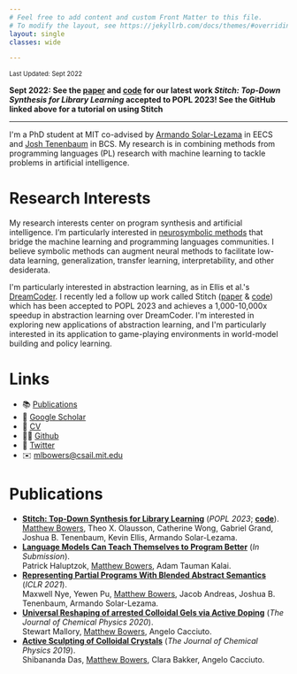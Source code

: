 ```yaml
---
# Feel free to add content and custom Front Matter to this file.
# To modify the layout, see https://jekyllrb.com/docs/themes/#overriding-theme-defaults
layout: single
classes: wide

---
```


<span style="font-size:80%">Last Updated: Sept 2022</span>

**Sept 2022: See the [paper](https://arxiv.org/abs/2211.16605) and [code](https://github.com/mlb2251/stitch) for our latest work *Stitch: Top-Down Synthesis for Library Learning* accepted to POPL 2023! See the GitHub linked above for a tutorial on using Stitch**

---

I'm a PhD student at MIT co-advised by [Armando Solar-Lezama](https://people.csail.mit.edu/asolar/) in EECS and [Josh Tenenbaum](http://cocosci.mit.edu/josh) in BCS. My research is in combining methods from programming languages (PL) research with machine learning to tackle problems in artificial intelligence.

# Research Interests

My research interests center on program synthesis and artificial intelligence. I’m particularly interested in [neurosymbolic methods](http://www.neurosymbolic.org/methods.html) that bridge the machine learning and programming languages communities. I believe symbolic methods can augment neural methods to facilitate low-data learning, generalization, transfer learning, interpretability, and other desiderata.

I'm particularly interested in abstraction learning, as in Ellis et al.'s [DreamCoder](https://arxiv.org/abs/2006.08381). I recently led a follow up work called Stitch ([paper](stitch.pdf) & [code](https://github.com/mlb2251/stitch)) which has been accepted to POPL 2023 and achieves a 1,000-10,000x speedup in abstraction learning over DreamCoder. I'm interested in exploring new applications of abstraction learning, and I'm particularly interested in its application to game-playing environments in world-model building and policy learning.

# Links

- 📚 [Publications](#publications)
- 🔬 [Google Scholar](https://scholar.google.com/citations?user=ghdbIsoAAAAJ)
- 📝 [CV](CV.pdf)
- 🧑‍💻 [Github](https://github.com/mlb2251)
- 🦆 [Twitter](https://twitter.com/mattlbowers)
- ✉️ [mlbowers@csail.mit.edu](mailto:mlbowers@csail.mit.edu)

<!-- Prior to Stitch I worked with Max Nye on [Representing Partial Programs with Blended Abstract Semantics](https://arxiv.org/pdf/2012.12964) at ICLR 2021, and I continue to be interested of new ways of representing programs and guiding search. Search mechanisms that use learned symbolic components are particularlly interesting to me, like the predicate learning of Odena et al. in [BUSTLE: Bottom-Up Program Synthesis Through Learning-Guided Exploration](https://arxiv.org/abs/2007.14381) and [Learning to Represent Programs with Property Signatures](https://arxiv.org/abs/2002.09030). -->

<!-- I worked in chemistry in the past and am also interested in applications of neurosymbolic program synthesis to developing interpretable scientific models, as in our [NSF Expeditions](http://www.neurosymbolic.org/) project. -->


# Publications

<!-- See my [Google Scholar](https://scholar.google.com/citations?user=ghdbIsoAAAAJ) for an updated list of publications. Also check out the [preprint](stitch.pdf) of Stitch, conditionally accepted to POPL 2023. -->

- [**Stitch: Top-Down Synthesis for Library Learning**](https://arxiv.org/abs/2211.16605) (*POPL 2023*; [**code**](https://github.com/mlb2251/stitch)).<br><u>Matthew Bowers</u>, Theo X. Olausson, Catherine Wong, Gabriel Grand, Joshua B. Tenenbaum, Kevin Ellis, Armando Solar-Lezama.
- [**Language Models Can Teach Themselves to Program Better**](https://arxiv.org/abs/2207.14502) (*In Submission*).<br>Patrick Haluptzok, <u>Matthew Bowers</u>, Adam Tauman Kalai.
- [**Representing Partial Programs With Blended Abstract Semantics**](https://arxiv.org/abs/2012.12964) (*ICLR 2021*).<br>Maxwell Nye, Yewen Pu, <u>Matthew Bowers</u>,  Jacob Andreas, Joshua B. Tenenbaum, Armando Solar-Lezama. 
- [**Universal Reshaping of arrested Colloidal Gels via Active Doping**](https://doi.org/10.1063/5.0016514) (*The Journal of Chemical Physics 2020*).<br>Stewart Mallory, <u>Matthew Bowers</u>, Angelo Cacciuto.
- [**Active Sculpting of Colloidal Crystals**](https://doi.org/10.1063/1.5082949) (*The Journal of Chemical Physics 2019*).<br>Shibananda Das, <u>Matthew Bowers</u>, Clara Bakker, Angelo Cacciuto.


<!-- # Background
In 2020 I graduated from Columbia University with a BA in Computer Science and a BA in Chemistry. At Columbia, I worked with Professor Angelo Cacciuto on chemical simulations of self-assembling colloids and authored two publications:
- Das, S., Lee Bowers, M., Bakker, C., & Cacciuto, A. (2019). Active sculpting of colloidal crystals. *The Journal of Chemical Physics*, 150 (13), 134505.
- Mallory, S., Lee Bowers, M., & Cacciuto, A. (2020). Universal reshaping of arrested colloidal gels via active doping. *The Journal of Chemical Physics*, 153, 084901.

In the summer of 2019, I worked in the [Learning Matter Group](http://gomezbombarelli.mit.edu/) at MIT under Professor Rafael Gomez-Bombarelli, where I applied graph neural network methods to molecular property prediction. I'm interested in combining these methods with program synthesis techniques in a chemical domain in the future. -->

<!-- # Fun Stuff-->

<!--I wrote [Coral](https://github.com/jacobaustin123/Coral), a gradually-typed Python compiler which runs type inference and generates fast equivalent LLVM-IR code whenever possible.-->

<!--I wrote [Espresso](https://github.com/mlb2251/espresso), a Bash-Python hybrid shell that I used for several years, though I've recently migrated to [Xonsh](https://xon.sh/).-->

<!--I like writing my own tools and libraries to speed up development, some of which I've packaged into the [mlb](https://github.com/mlb2251/mlb) Python library.-->

